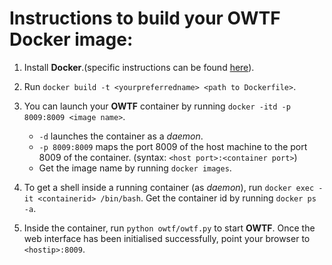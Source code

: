 Instructions to build your OWTF Docker image:
===

1. Install **Docker**.(specific instructions can be found [here](https://docs.docker.com/installation/)).

2. Run `docker build -t <yourpreferredname> <path to Dockerfile>`.

3. You can launch your **OWTF** container by running `docker -itd -p 8009:8009 <image name>`.
   - `-d` launches the container as a *daemon*.
   - `-p 8009:8009` maps the port 8009 of the host machine to the port 8009 of the container. (syntax: `<host port>:<container port>`)
   - Get the image name by running `docker images`.

4. To get a shell inside a running container (as *daemon*), run `docker exec -it <containerid> /bin/bash`. Get the container id by running `docker ps -a`.

5. Inside the container, run `python owtf/owtf.py` to start **OWTF**. Once the web interface has been initialised successfully, point your browser to `<hostip>:8009`.
